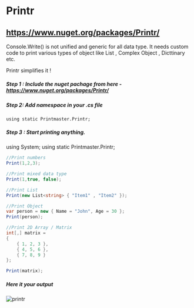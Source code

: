 # Printr
## https://www.nuget.org/packages/Printr/

Console.Write() is not unified and generic for all data type. It needs custom code to print various types of object like List<string> , Complex Object , Dicttinary etc. 

Printr simplifies it ! 

##### Step 1 : Include the nuget pachage from here - https://www.nuget.org/packages/Printr/

##### Step 2: Add namespace in your .cs file 

`using static Printmaster.Printr;`

##### Step 3 : Start printing anything. 

using System;
using static Printmaster.Printr;

```csharp
//Print numbers
Print(1,2,3);

//Print mixed data type
Print(1,true, false);

//Print List
Print(new List<string> { "Item1" , "Item2" });

//Print Object
var person = new { Name = "John", Age = 30 };
Print(person);

//Print 2D Array / Matrix
int[,] matrix =
{
    { 1, 2, 3 },
    { 4, 5, 6 },
    { 7, 8, 9 }
};

Print(matrix);

```
##### Here it your output

![printr](https://github.com/user-attachments/assets/1dd3830a-aefc-4f12-9b5b-19744f4c7011)



